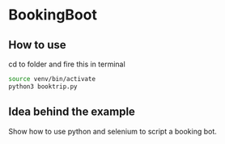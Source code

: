 # BookingBoot
## How to use
cd to folder and fire this in terminal 
```bash
source venv/bin/activate
python3 booktrip.py
```

## Idea behind the example
Show how to use python and selenium to script a booking bot.
